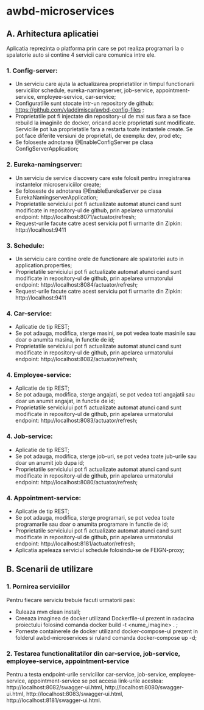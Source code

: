 # awbd-microservices
## A.	 Arhitectura aplicatiei

Aplicatia reprezinta o platforma prin care se pot realiza programari la o spalatorie auto si contine 4 servicii care comunica intre ele.

### 1.	Config-server: 
-	Un serviciu care ajuta la actualizarea proprietatilor in timpul functionarii serviciilor schedule, eureka-namingserver, job-service, appointment-service, employee-service, car-service;
-	Configuratiile sunt stocate intr-un repository de github: https://github.com/vladdimisca/awbd-config-files ;
-	Proprietatile pot fi injectate din repository-ul de mai sus fara a se face rebuild la imaginile de docker, oricand acele proprietati sunt modificate. Serviciile pot lua proprietatile fara a restarta toate instantele create. Se pot face diferite versiuni de proprietati, de exemplu: dev, prod etc;
-	Se foloseste adnotarea @EnableConfigServer pe clasa ConfigServerApplication;

### 2.	Eureka-namingserver:
-	Un serviciu de service discovery care este folosit pentru inregistrarea instantelor microserviciilor create;
-	Se foloseste de adnotarea @EnableEurekaServer pe clasa EurekaNamingserverApplication;
-	Proprietatile serviciului pot fi actualizate automat atunci cand sunt modificate in repository-ul de github, prin apelarea urmatorului endpoint: http://localhost:8071/actuator/refresh;
-	Request-urile facute catre acest serviciu pot fi urmarite din Zipkin: http://localhost:9411

### 3.	Schedule:
-	Un serviciu care contine orele de functionare ale spalatoriei auto in application.properties;
-	Proprietatile serviciului pot fi actualizate automat atunci cand sunt modificate in repository-ul de github, prin apelarea urmatorului endpoint: http://localhost:8084/actuator/refresh;
-	Request-urile facute catre acest serviciu pot fi urmarite din Zipkin: http://localhost:9411

### 4.	Car-service:
-	Aplicatie de tip REST;
-	Se pot adauga, modifica, sterge masini, se pot vedea toate masinile sau doar o anumita masina, in functie de id;
-	Proprietatile serviciului pot fi actualizate automat atunci cand sunt modificate in repository-ul de github, prin apelarea urmatorului endpoint: http://localhost:8082/actuator/refresh;


### 4.	Employee-service:
-	Aplicatie de tip REST;
-	Se pot adauga, modifica, sterge angajati, se pot vedea toti angajatii sau doar un anumit angajat, in functie de id;
-	Proprietatile serviciului pot fi actualizate automat atunci cand sunt modificate in repository-ul de github, prin apelarea urmatorului endpoint: http://localhost:8083/actuator/refresh;


### 4.	Job-service:
-	Aplicatie de tip REST;
-	Se pot adauga, modifica, sterge job-uri, se pot vedea toate jub-urile sau doar un anumit job dupa id;
-	Proprietatile serviciului pot fi actualizate automat atunci cand sunt modificate in repository-ul de github, prin apelarea urmatorului endpoint: http://localhost:8080/actuator/refresh;


### 4.	Appointment-service:
-	Aplicatie de tip REST;
-	Se pot adauga, modifica, sterge programari, se pot vedea toate programarile sau doar o anumita programare in functie de id;
-	Proprietatile serviciului pot fi actualizate automat atunci cand sunt modificate in repository-ul de github, prin apelarea urmatorului endpoint: http://localhost:8181/actuator/refresh;
-	Aplicatia apeleaza serviciul schedule folosindu-se de FEIGN-proxy;

## B.	Scenarii de utilizare

### 1.	Pornirea serviciilor
Pentru fiecare serviciu trebuie facuti urmatorii pasi:
-	Ruleaza mvn clean install;
-	Creeaza imaginea de docker utilizand Dockerfile-ul prezent in radacina proiectului folosind comanda docker build -t <nume_imagine> . ;
-   Porneste containerele de docker utilizand docker-compose-ul prezent in folderul awbd-microservices si ruland comanda docker-compose up -d;

### 2.	Testarea functionalitatilor din car-service, job-service, employee-service, appointment-service
Pentru a testa endpoint-urile serviciilor car-service, job-service, employee-service, appointment-service se pot accesa link-urile acestea: http://localhost:8082/swagger-ui.html, http://localhost:8080/swagger-ui.html, http://localhost:8083/swagger-ui.html, http://localhost:8181/swagger-ui.html. 

